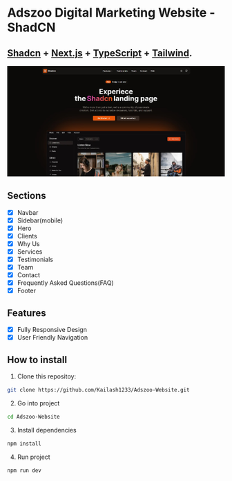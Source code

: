 # Adszoo Digital Marketing Website - ShadCN

## <a href="https://ui.shadcn.com/" target="_blank">Shadcn</a> + <a href="https://nextjs.org/" target="_blank">Next.js</a> + <a href="https://www.typescriptlang.org/" target="_blank">TypeScript</a> + <a href="https://tailwindcss.com/" target="_blank">Tailwind</a>.

<a href="https://github.com/Kailash1233/Adszoo-Website.git" target="_blank"></a>

![Alt text](./public/demo-img.jpg)

## Sections

- [x] Navbar
- [x] Sidebar(mobile)
- [x] Hero
- [x] Clients
- [x] Why Us
- [x] Services
- [x] Testimonials
- [x] Team
- [x] Contact
- [x] Frequently Asked Questions(FAQ)
- [x] Footer

## Features

- [x] Fully Responsive Design
- [x] User Friendly Navigation

## How to install

1. Clone this repositoy:

```bash
git clone https://github.com/Kailash1233/Adszoo-Website.git
```

2. Go into project

```bash
cd Adszoo-Website
```

3. Install dependencies

```bash
npm install
```

4. Run project

```bash
npm run dev
```

